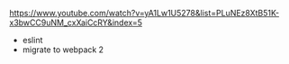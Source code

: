 https://www.youtube.com/watch?v=yA1Lw1U5278&list=PLuNEz8XtB51K-x3bwCC9uNM_cxXaiCcRY&index=5


- eslint
- migrate to webpack 2 
